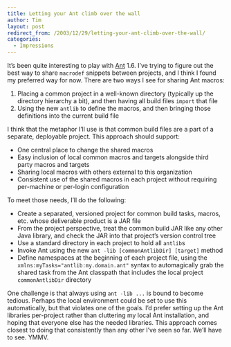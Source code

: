```yaml
---
title: Letting your Ant climb over the wall
author: Tim
layout: post
redirect_from: /2003/12/29/letting-your-ant-climb-over-the-wall/
categories:
  - Impressions
---
```

It&#8217;s been quite interesting to play with [Ant][1] 1.6. I&#8217;ve trying to figure out the best way to share `macrodef` snippets between projects, and I think I found my preferred way for now. There are two ways I see for sharing Ant macros:

  1. Placing a common project in a well-known directory (typically up the directory hierarchy a bit), and then having all build files `import` that file
  2. Using the new `antlib` to define the macros, and then bringing those definitions into the current build file

I think that the metaphor I&#8217;ll use is that common build files are a part of a separate, deployable project. This approach should support:

  * One central place to change the shared macros
  * Easy inclusion of local common macros and targets alongside third party macros and targets
  * Sharing local macros with others external to this organization
  * Consistent use of the shared macros in each project without requiring per-machine or per-login configuration

To meet those needs, I&#8217;ll do the following:

  * Create a separated, versioned project for common build tasks, macros, etc. whose deliverable product is a JAR file
  * From the project perspective, treat the common build JAR like any other Java library, and check the JAR into that project&#8217;s version control tree
  * Use a standard directory in each project to hold all `antlib`s
  * Invoke Ant using the new `ant -lib [commonAntlibDir] [target]` method
  * Define namespaces at the beginning of each project file, using the `xmlns:myTasks="antlib:my.domain.ant"` syntax to automagically grab the shared task from the Ant classpath that includes the local project `commonAntlibDir` directory

One challenge is that always using `ant -lib ...` is bound to become tedious. Perhaps the local environment could be set to use this automatically, but that violates one of the goals. I&#8217;d prefer setting up the Ant libraries per-project rather than cluttering my local Ant installation, and hoping that everyone else has the needed libraries. This approach comes closest to doing that consistently than any other I&#8217;ve seen so far. We&#8217;ll have to see. YMMV.

 [1]: http://ant.apache.org
